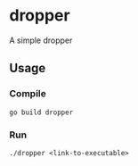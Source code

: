 # dropper
A simple dropper

## Usage
### Compile
```go build dropper```

### Run
```./dropper <link-to-executable>```
